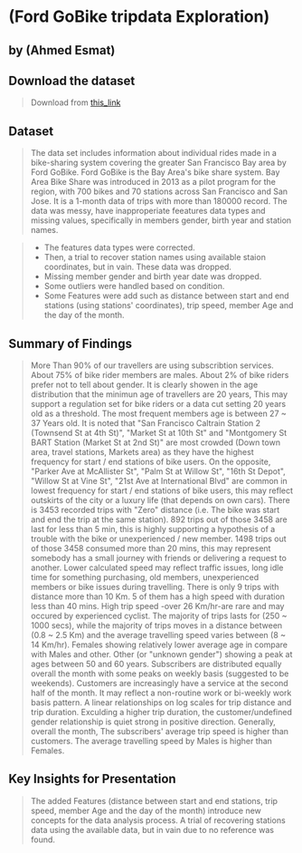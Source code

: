 # (Ford GoBike tripdata Exploration)
## by (Ahmed Esmat)

## Download the dataset
> Download from [this_link](https://video.udacity-data.com/topher/2020/October/5f91cf38_201902-fordgobike-tripdata/201902-fordgobike-tripdata.csv)

## Dataset

> The data set includes information about individual rides made in a bike-sharing system covering the greater San Francisco Bay area by Ford GoBike. Ford GoBike is the Bay Area's bike share system. Bay Area Bike Share was introduced in 2013 as a pilot program for the region, with 700 bikes and 70 stations across San Francisco and San Jose.
> It is a 1-month data of trips with more than 180000 record. The data was messy, have inapproperiate feeatures data types and missing values, specifically in members gender, birth year and station names.

> - The features data types were corrected.
> - Then, a trial to recover station names using available staion coordinates, but in vain. These data was dropped.
> - Missing member gender and birth year date was dropped.
> - Some outliers were handled based on condition.
> - Some Features were add such as distance between start and end stations (using stations' coordinates), trip speed, member Age and the day of the month.


## Summary of Findings

> More Than 90% of our travellers are using subscribtion services.
> About 75% of bike rider members are males.
> About 2% of bike riders prefer not to tell about gender.
> It is clearly showen in the age distribution that the minimun age of travellers are 20 years, This may support a regulation set for bike riders or a data cut setting 20 years old as a threshold.
> The most frequent members age is between 27 ~ 37 Years old.
> It is noted that "San Francisco Caltrain Station 2 (Townsend St at 4th St)", "Market St at 10th St" and "Montgomery St BART Station (Market St at 2nd St)" are most crowded (Down town area, travel stations, Markets area) as they have the highest frequency for start / end stations of bike users.
> On the opposite, "Parker Ave at McAllister St", "Palm St at Willow St", "16th St Depot", "Willow St at Vine St", "21st Ave at International Blvd" are common in lowest frequency for start / end stations of bike users, this may reflect outskirts of the city or a luxury life (that depends on own cars).
> There is 3453 recorded trips with "Zero" distance (i.e. The bike was start and end the trip at the same station).
> 892 trips out of those 3458 are last for less than 5 min, this is highly supporting a hypothesis of a trouble with the bike or unexperienced / new member.
> 1498 trips out of those 3458 consumed more than 20 mins, this may represent somebody has a small journey with friends or delivering a request to another.
> Lower calculated speed may reflect traffic issues, long idle time for something purchasing, old members, unexperienced members or bike issues during travelling.
> There is only 9 trips with distance more than 10 Km. 5 of them has a high speed with duration less than 40 mins.
> High trip speed -over 26 Km/hr-are rare and may occured by experienced cyclist.
> The majority of trips lasts for (250 ~ 1000 secs), while the majority of trips moves in a distance between (0.8 ~ 2.5 Km) and the average travelling speed varies between (8 ~ 14 Km/hr).
> Females showing relatively lower average age in compare with Males and other.
> Other (or "unknown gender") showing a peak at ages between 50 and 60 years.
> Subscribers are distributed equally overall the month with some peaks on weekly basis (suggested to be weekends).
> Customers are increasingly have a service at the second half of the month. It may reflect a non-routine work or bi-weekly work basis pattern.
> A linear relationships on log scales for trip distance and trip duration.
> Exculding a higher trip duration, the customer/undefined gender relationship is quiet strong in positive direction.
> Generally, overall the month, The subscribers' average trip speed is higher than customers.
> The average travelling speed by Males is higher than Females.


## Key Insights for Presentation

> The added Features (distance between start and end stations, trip speed, member Age and the day of the month) introduce new concepts for the data analysis process.
> A trial of recovering stations data using the available data, but in vain due to no reference was found.
